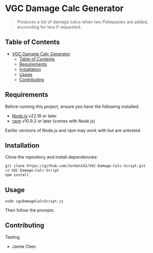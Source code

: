 # VGC Damage Calc Generator

> Produces a list of damage calcs when two Pokepastes are added, accounting for tera if requested.

## Table of Contents

- [VGC Damage Calc Generator](#vgc-damage-calc-generator)
  - [Table of Contents](#table-of-contents)
  - [Requirements](#requirements)
  - [Installation](#installation)
  - [Usage](#usage)
  - [Contributing](#contributing)

## Requirements

Before running this project, ensure you have the following installed:

- [Node.js](https://nodejs.org/) v22.16 or later
- [npm](https://www.npmjs.com/) v10.9.2 or later (comes with Node.js)

Earlier versions of Node.js and npm may work with but are untested

## Installation

Clone the repository and install dependencies:

```bash
git clone https://github.com/Jordan142/VGC-Damage-Calc-Script.git
cd VGC-Damage-Calc-Script
npm install
```



## Usage

```node
node vgcDamageCalcScript.js
```
Then follow the prompts

## Contributing

Testing
- Jamie Chen